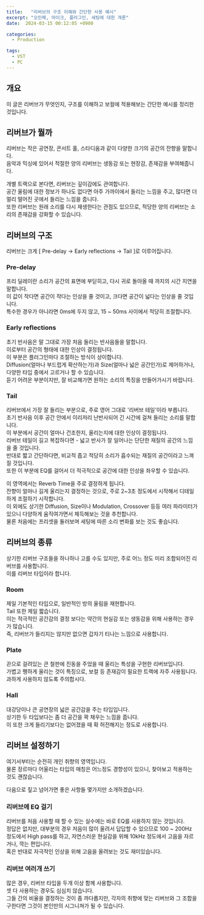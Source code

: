 ```yaml
---
title:   "리버브의 구조 이해와 간단한 사용 예시"
excerpt: "오인페, 마이크, 플러그인, 세팅에 대한 개론"
date:  2024-03-15 00:12:05 +0900

categories:
  - Production

tags:
  - VST
  - PC
--- 
```


## 개요  

이 글은 리버브가 무엇인지, 구조를 이해하고 보컬에 적용해보는 간단한 예시를 정리한 것입니다.  

## 리버브가 뭘까  

리버브는 작은 공연장, 콘서트 홀, 스타디움과 같이 다양한 크기의 공간의 잔향을 말합니다.  
음악과 믹싱에 있어서 적절한 양의 리버브는 생동감 또는 현장감, 존재감을 부여해줍니다.  

개별 트랙으로 본다면, 리버브는 깊이감에도 관여합니다.  
공간 울림에 대한 정보가 하나도 없다면 아주 가까이에서 들리는 느낌을 주고, 많다면 더 멀리 떨어진 곳에서 들리는 느낌을 줍니다.  
또한 리버브는 원래 소리를 다시 재생한다는 관점도 있으므로, 적당한 양의 리버브는 소리의 존재감을 강화할 수 있습니다.  

## 리버브의 구조  

리버브는 크게 [ Pre-delay -> Early reflections -> Tail ]로 이루어집니다.  

### Pre-delay  

프리 딜레이란 소리가 공간의 표면에 부딛히고, 다시 귀로 돌아올 때 까지의 시간 지연을 말합니다.  
이 값이 작다면 공간이 작다는 인상을 줄 것이고, 크다면 공간이 넓다는 인상을 줄 것입니다.  
특수한 경우가 아니라면 0ms에 두지 않고, 15 ~ 50ms 사이에서 적당히 조절합니다.  

### Early reflections  

초기 반사음은 말 그대로 가장 처음 들리는 반사음들을 말합니다.  
이로부터 공간의 형태에 대한 인상이 결정됩니다.  
이 부분은 플러그인마다 조절하는 방식이 상이합니다.  
Diffusion(얼마나 부드럽게 확산하는가)과 Size(얼마나 넓은 공간인가)로 제어하거나, 다양한 타입 중에서 고르거나 할 수 있습니다.  
듣기 어려운 부분이지만, 잘 비교해가면 원하는 소리의 특징을 만들어가시기 바랍니다.  

### Tail  

리버브에서 가장 잘 들리는 부분으로, 주로 영어 그대로 '리버브 테일'이라 부릅니다.  
초기 반사음 이후 공간 안에서 이리저리 난반사되어 긴 시간에 걸쳐 들리는 소리를 말합니다.  
이 부분에서 공간이 얼마나 건조한지, 울리는지에 대한 인상이 결정됩니다.  
리버브 테일이 길고 복잡하다면 - 넓고 반사가 잘 일어나는 단단한 재질의 공간의 느낌을 줄 것입니다.  
반대로 짧고 간단하다면, 비교적 좁고 적당히 소리가 흡수되는 재질의 공간이라고 느껴질 것입니다.  
또한 이 부분에 EQ를 걸어서 더 적극적으로 공간에 대한 인상을 좌우할 수 있습니다.  

이 영역에서는 Reverb Time을 주로 결정하게 됩니다.  
잔향이 얼마나 길게 울리는지 결정하는 것으로, 주로 2~3초 정도에서 시작해서 디테일하게 조절하기 시작합니다.  
이 외에도 상기한 Diffusion, Size이나 Modulation, Crossover 등등 여러 파라미터가 있으니 다양하게 움직여가면서 체득해보는 것을 추천합니다.  
물론 처음에는 프리셋을 둘러보며 세팅에 따른 소리 변화를 보는 것도 좋습니다.  

## 리버브의 종류  

상기한 리버브 구조들을 하나하나 고를 수도 있지만, 주로 어느 정도 미리 조합되어진 리버브를 사용합니다.  
이를 리버브 타입이라 합니다.  

### Room  

제일 기본적인 타입으로, 일반적인 방의 울림을 재현합니다.  
Tail 또한 제일 짧습니다.  
이는 적극적인 공간감의 결정 보다는 약간의 현실감 또는 생동감을 위해 사용하는 경우가 많습니다.  
즉, 리버브가 들리지는 않지만 없으면 갑자기 티나는 느낌으로 사용합니다.  

### Plate  

끈으로 걸려있는 큰 철판에 진동을 주었을 때 울리는 특성을 구현한 리버브입니다.  
가볍고 쨍하게 울리는 것이 특징으로, 보컬 등 존재감이 필요한 트랙에 자주 사용됩니다.  
과하게 사용하지 않도록 주의합시다.  

### Hall  

대강당이나 큰 공연장의 넓은 공간감을 주는 타입입니다.  
상기한 두 타입보다는 좀 더 공간을 꽉 채우는 느낌을 줍니다.  
이 또한 크게 들리기보다는 없어졌을 때 확 허전해지는 정도로 사용합니다.  

## 리버브 설정하기  

여기서부터는 순전히 개인 취향의 영역입니다.  
물론 장르마다 어울리는 타입의 매칭은 어느정도 경향성이 있으니, 찾아보고 적용하는 것도 괜찮습니다.  

다음으로 짚고 넘어가면 좋은 사항들 몇가지만 소개하겠습니다.  

### 리버브에 EQ 걸기

리버브를 처음 사용할 때 할 수 있는 실수에는 바로 EQ를 사용하지 않는 것입니다.  
정답은 없지만, 대부분의 경우 저음이 많이 울려서 답답할 수 있으므로 100 ~ 200Hz 정도에서 High pass를 하고, 자연스러운 현실감을 위해 10kHz 정도에서 고음을 자르거나, 깍는 편입니다.  
혹은 반대로 자극적인 인상을 위해 고음을 올려보는 것도 재미있습니다.  

### 리버브 여러개 쓰기  

많은 경우, 리버브 타입을 두개 이상 함께 사용합니다.  
셋 다 사용하는 경우도 심심치 않습니다.  
그들 간의 비율을 결정하는 것이 좀 까다롭지만, 각자의 취향에 맞는 리버브와 그 조합을 구한다면 그것이 본인만의 시그니쳐가 될 수 있습니다.  
